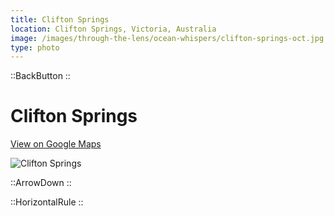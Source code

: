 ```yaml
---
title: Clifton Springs
location: Clifton Springs, Victoria, Australia
image: /images/through-the-lens/ocean-whispers/clifton-springs-oct.jpg
type: photo
---
```


::BackButton
::

# Clifton Springs

<a href="https://www.google.com/maps/search/?api=1&query=Clifton+Springs,+Victoria,+Australia" target="_blank" rel="noopener noreferrer">View on Google Maps</a>

![Clifton Springs](/images/through-the-lens/ocean-whispers/clifton-springs-oct.jpg)

<div class="mb-8"></div>

::ArrowDown
::

<div class="mb-8"></div>

::HorizontalRule
::
